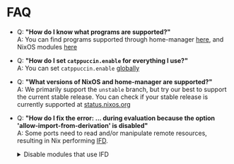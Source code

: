 # FAQ

- Q: **"How do I know what programs are supported?"**\
  A: You can find programs supported through home-manager [here](search/rolling/?scope=home-manager+modules),
  and NixOS modules [here](search/rolling/?scope=NixOS+modules)

- Q: **"How do I set `catppuccin.enable` for everything I use?"**\
  A: You can set `catppuccin.enable` [globally](search/rolling/?option_scope=0&option=catppuccin.enable)

- Q: **"What versions of NixOS and home-manager are supported?"**\
  A: We primarily support the `unstable` branch, but try our best to support the current stable release.
  You can check if your stable release is currently supported at [status.nixos.org](https://status.nixos.org/)

- Q: **"How do I fix the error: ... during evaluation because the option 'allow-import-from-derivation' is disabled"**\
  A: Some ports need to read and/or manipulate remote resources, resulting in Nix performing [IFD](https://nix.dev/manual/nix/latest/language/import-from-derivation).

  <details>
  <summary>Disable modules that use IFD</summary>
  
  ```nix
  {
    catppuccin = {
      cava.enable = false;
      gh-dash.enable = false;
      imv.enable = false;
      kitty.enable = false; # IFD is introduced by home-manager
      swaylock.enable = false;
      mako.enable = false;
    };
  }
  ```
  </details>

